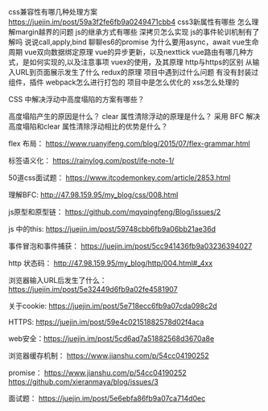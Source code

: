 css兼容性有哪几种处理方案 https://juejin.im/post/59a3f2fe6fb9a0249471cbb4
css3新属性有哪些
怎么理解margin越界的问题
js的继承方式有哪些
深拷贝怎么实现
js的事件轮训机制有了解吗
说说call,apply,bind
聊聊es6的promise
为什么要用async，await
vue生命周期
vue双向数据绑定原理
vue的异步更新，以及nexttick
vue路由有哪几种方式，是如何实现的,以及注意事项
vuex的使用，及其原理
http与https的区别
从输入URL到页面展示发生了什么
redux的原理
项目中遇到过什么问题
有没有封装过组件，插件
webpack怎么进行打包的
项目中是怎么优化的
xss怎么处理的

CSS 中解决浮动中高度塌陷的方案有哪些？

高度塌陷产生的原因是什么？
clear 属性清除浮动的原理是什么？
采用 BFC 解决高度塌陷和clear 属性清除浮动相比的优势是什么？


flex 布局： https://www.ruanyifeng.com/blog/2015/07/flex-grammar.html

标签语义化： https://rainylog.com/post/ife-note-1/

50道css面试题： https://www.itcodemonkey.com/article/2853.html

理解BFC: http://47.98.159.95/my_blog/css/008.html

js原型和原型链： https://github.com/mqyqingfeng/Blog/issues/2

js 中的this: https://juejin.im/post/59748cbb6fb9a06bb21ae36d

事件冒泡和事件捕获： https://juejin.im/post/5cc941436fb9a03236394027

http 状态码： http://47.98.159.95/my_blog/http/004.html#_4xx

浏览器输入URL后发生了什么：https://juejin.im/post/5e32449d6fb9a02fe4581907

关于cookie: https://juejin.im/post/5e718ecc6fb9a07cda098c2d

HTTPS: https://juejin.im/post/59e4c02151882578d02f4aca

web安全：https://juejin.im/post/5cd6ad7a51882568d3670a8e

浏览器缓存机制： https://www.jianshu.com/p/54cc04190252

promise： https://www.jianshu.com/p/54cc04190252
        	https://github.com/xieranmaya/blog/issues/3

面试题： https://juejin.im/post/5e6ebfa86fb9a07ca714d0ec
